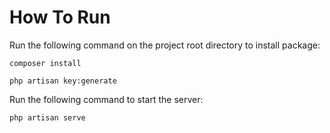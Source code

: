 # How To Run
Run the following command on the project root directory to install package:
``` 
composer install 
```
``` 
php artisan key:generate 
```

Run the following command to start the server:
```
php artisan serve
```

